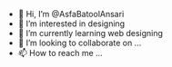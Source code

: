 - 👋 Hi, I’m @AsfaBatoolAnsari
- 👀 I’m interested in designing
- 🌱 I’m currently learning web designing
- 💞️ I’m looking to collaborate on ...
- 📫 How to reach me ...

<!---
AsfaBatoolAnsari/AsfaBatoolAnsari is a ✨ special ✨ repository because its `README.md` (this file) appears on your GitHub profile.
You can click the Preview link to take a look at your changes.
--->
